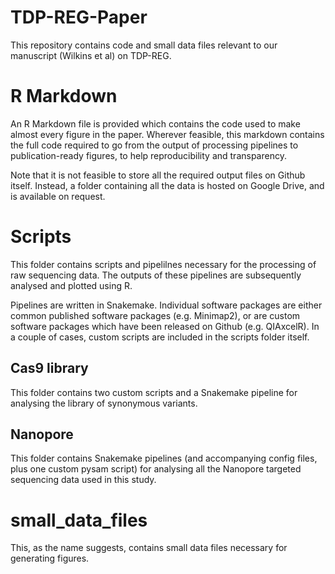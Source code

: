 # TDP-REG-Paper

This repository contains code and small data files relevant to our manuscript (Wilkins et al) on TDP-REG.

# R Markdown

An R Markdown file is provided which contains the code used to make almost every figure in the paper. Wherever feasible, this markdown contains the full code required to go from the output of processing pipelines to publication-ready figures, to help reproducibility and transparency.

Note that it is not feasible to store all the required output files on Github itself. Instead, a folder containing all the data is hosted on Google Drive, and is available on request.

# Scripts

This folder contains scripts and pipelilnes necessary for the processing of raw sequencing data. The outputs of these pipelines are subsequently analysed and plotted using R.

Pipelines are written in Snakemake. Individual software packages are either common published software packages (e.g. Minimap2), or are custom software packages which have been released on Github (e.g. QIAxcelR). In a couple of cases, custom scripts are included in the scripts folder itself.

## Cas9 library

This folder contains two custom scripts and a Snakemake pipeline for analysing the library of synonymous variants.

## Nanopore

This folder contains Snakemake pipelines (and accompanying config files, plus one custom pysam script) for analysing all the Nanopore targeted sequencing data used in this study.

# small_data_files

This, as the name suggests, contains small data files necessary for generating figures.

